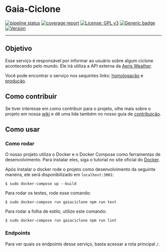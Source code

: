 # Gaia-Ciclone

[![pipeline status](https://gitlab.com/botgaia/Gaia-Ciclone/badges/master/pipeline.svg)](https://gitlab.com/botgaia/Gaia-Ciclone/commits/master)
[![coverage report](https://gitlab.com/botgaia/Gaia-Ciclone/badges/master/coverage.svg)](https://gitlab.com/botgaia/Gaia-Ciclone/commits/master)
[![License: GPL v3](https://img.shields.io/badge/License-GPLv3-blue.svg)](https://www.gnu.org/licenses/gpl-3.0)
[![Generic badge](https://img.shields.io/badge/StyleGuide-Eslint-<COLOR>.svg)](https://shields.io/)
[![Version](https://img.shields.io/badge/Version-v2.0-blue.svg)](https://github.com/BotGaia/Gaia-Ciclone/releases/tag/v2.0)

---

## Objetivo

Esse serviço é responsável por informar ao usuário sobre algum ciclone acontecendo pelo mundo. Ele irá utiliza a API externa da [Aeris Weather](https://www.aerisweather.com/support/docs/api/).

Você pode encontrar o serviço nos sequintes links: [homologação](https://ciclone.hml.botgaia.ga/) e [produção](https://ciclone.botgaia.ga/).

## Como contribuir

Se tiver interesse em como contribuir para o projeto, olhe mais sobre o projeto em nossa [wiki](https://github.com/fga-eps-mds/2019.1-Gaia) e dê uma lida também no nosso guia de [contribuição](https://github.com/BotGaia/Gaia-Ciclone/blob/dev/CONTRIBUTING.md).

## Como usar

### Como rodar

O nosso projeto utiliza o Docker e o Docker Compose como ferramentas de desenvolvimento. Para instalar eles, siga o tutorial no site oficial do [Docker](https://www.docker.com/).

Após instalar o docker rode o projeto como desenvolvimento da seguinte maneira, ele será disponibilizado em `localhost:3001`:

```$ sudo docker-compose up --build```

Para rodar os testes, rode esse comando:

``` $ sudo docker-compose run gaiaciclone npm run test ```

Para rodar a folha de estilo, utilize este comando:

``` $ sudo docker-compose run gaiaciclone npm run lint ```

### Endpoints

Para ver quais os endpoints desse serviço, basta acessar a rota principal `/`.

